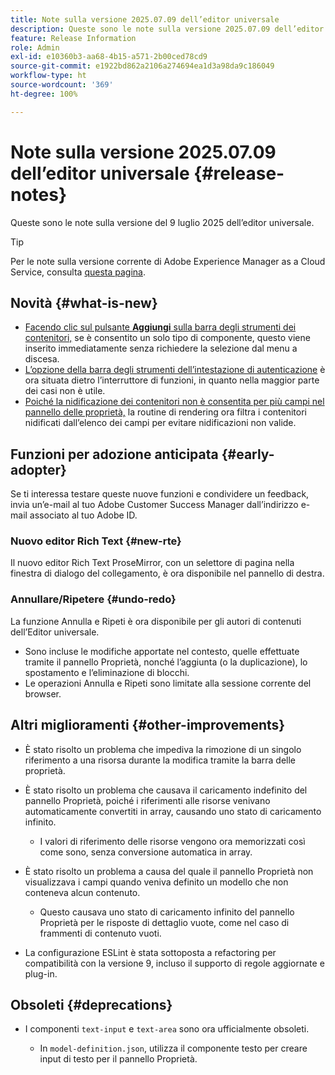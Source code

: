 ```yaml
---
title: Note sulla versione 2025.07.09 dell’editor universale
description: Queste sono le note sulla versione 2025.07.09 dell’editor universale.
feature: Release Information
role: Admin
exl-id: e10360b3-aa68-4b15-a571-2b00ced78cd9
source-git-commit: e1922bd862a2106a274694ea1d3a98da9c186049
workflow-type: ht
source-wordcount: '369'
ht-degree: 100%

---
```


# Note sulla versione 2025.07.09 dell’editor universale {#release-notes}

Queste sono le note sulla versione del 9 luglio 2025 dell’editor universale.

>[!TIP]
>
>Per le note sulla versione corrente di Adobe Experience Manager as a Cloud Service, consulta [questa pagina](/help/release-notes/release-notes-cloud/release-notes-current.md).

## Novità {#what-is-new}

* [Facendo clic sul pulsante **Aggiungi** sulla barra degli strumenti dei contenitori,](/help/sites-cloud/authoring/universal-editor/authoring.md#adding-components) se è consentito un solo tipo di componente, questo viene inserito immediatamente senza richiedere la selezione dal menu a discesa.
* [L’opzione della barra degli strumenti dell’intestazione di autenticazione](/help/sites-cloud/authoring/universal-editor/navigation.md#autentication-settings) è ora situata dietro l’interruttore di funzioni, in quanto nella maggior parte dei casi non è utile.
* [Poiché la nidificazione dei contenitori non è consentita per più campi nel pannello delle proprietà,](/help/implementing/universal-editor/field-types.md#fields) la routine di rendering ora filtra i contenitori nidificati dall’elenco dei campi per evitare nidificazioni non valide.

## Funzioni per adozione anticipata {#early-adopter}

Se ti interessa testare queste nuove funzioni e condividere un feedback, invia un’e-mail al tuo Adobe Customer Success Manager dall’indirizzo e-mail associato al tuo Adobe ID.

### Nuovo editor Rich Text {#new-rte}

Il nuovo editor Rich Text ProseMirror, con un selettore di pagina nella finestra di dialogo del collegamento, è ora disponibile nel pannello di destra.

### Annullare/Ripetere {#undo-redo}

La funzione Annulla e Ripeti è ora disponibile per gli autori di contenuti dell’Editor universale.

* Sono incluse le modifiche apportate nel contesto, quelle effettuate tramite il pannello Proprietà, nonché l’aggiunta (o la duplicazione), lo spostamento e l’eliminazione di blocchi.
* Le operazioni Annulla e Ripeti sono limitate alla sessione corrente del browser.

## Altri miglioramenti {#other-improvements}

* È stato risolto un problema che impediva la rimozione di un singolo riferimento a una risorsa durante la modifica tramite la barra delle proprietà.
* È stato risolto un problema che causava il caricamento indefinito del pannello Proprietà, poiché i riferimenti alle risorse venivano automaticamente convertiti in array, causando uno stato di caricamento infinito.

   * I valori di riferimento delle risorse vengono ora memorizzati così come sono, senza conversione automatica in array.

* È stato risolto un problema a causa del quale il pannello Proprietà non visualizzava i campi quando veniva definito un modello che non conteneva alcun contenuto.

   * Questo causava uno stato di caricamento infinito del pannello Proprietà per le risposte di dettaglio vuote, come nel caso di frammenti di contenuto vuoti.

* La configurazione ESLint è stata sottoposta a refactoring per compatibilità con la versione 9, incluso il supporto di regole aggiornate e plug-in.

## Obsoleti {#deprecations}

* I componenti `text-input` e `text-area` sono ora ufficialmente obsoleti.

   * In `model-definition.json`, utilizza il componente testo per creare input di testo per il pannello Proprietà.
